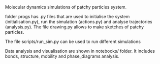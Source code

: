 Molecular dynamics simulations of patchy particles system. 

folder progs has .py files that are used to initialise the system (initialisation.py), run the simulation (actions.py) and analyse trajectories (analysis.py). The file drawing.py allows to make sketches of patchy particles.

The file scripts/run_sim.py can be used to run different simulations

Data analysis and visualisation are shown in notebooks/ folder. It includes bonds, structure, mobility and phase_diagrams analysis.  
